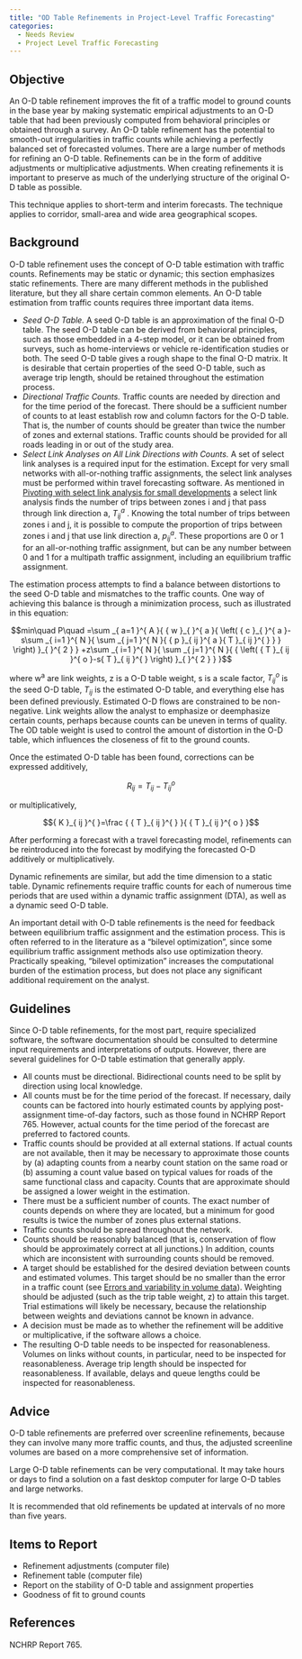 ```yaml
---
title: "OD Table Refinements in Project-Level Traffic Forecasting"
categories:
  - Needs Review
  - Project Level Traffic Forecasting
---
```


Objective
---------

An O-D table refinement improves the fit of a traffic model to ground counts in the base year by making systematic empirical adjustments to an O-D table that had been previously computed from behavioral principles or obtained through a survey. An O-D table refinement has the potential to smooth-out irregularities in traffic counts while achieving a perfectly balanced set of forecasted volumes. There are a large number of methods for refining an O-D table. Refinements can be in the form of additive adjustments or multiplicative adjustments. When creating refinements it is important to preserve as much of the underlying structure of the original O-D table as possible.

This technique applies to short-term and interim forecasts. The technique applies to corridor, small-area and wide area geographical scopes.

Background
----------

O-D table refinement uses the concept of O-D table estimation with traffic counts. Refinements may be static or dynamic; this section emphasizes static refinements. There are many different methods in the published literature, but they all share certain common elements. An O-D table estimation from traffic counts requires three important data items.

-   *Seed O-D Table.* A seed O-D table is an approximation of the final O-D table. The seed O-D table can be derived from behavioral principles, such as those embedded in a 4-step model, or it can be obtained from surveys, such as home-interviews or vehicle re-identification studies or both. The seed O-D table gives a rough shape to the final O-D matrix. It is desirable that certain properties of the seed O-D table, such as average trip length, should be retained throughout the estimation process.
-   *Directional Traffic Counts.* Traffic counts are needed by direction and for the time period of the forecast. There should be a sufficient number of counts to at least establish row and column factors for the O-D table. That is, the number of counts should be greater than twice the number of zones and external stations. Traffic counts should be provided for all roads leading in or out of the study area.
-   *Select Link Analyses on All Link Directions with Counts.* A set of select link analyses is a required input for the estimation. Except for very small networks with all-or-nothing traffic assignments, the select link analyses must be performed within travel forecasting software. As mentioned in [Pivoting with select link analysis for small developments](Pivoting_with_select_link_analysis_for_small_developments_in_project_level_traffic_forecasting) a select link analysis finds the number of trips between zones i and j that pass through link direction a, ${ T }_{ ij }^{ a }$ . Knowing the total number of trips between zones i and j, it is possible to compute the proportion of trips between zones i and j that use link direction a, ${ p }_{ ij }^{ a }$. These proportions are 0 or 1 for an all-or-nothing traffic assignment, but can be any number between 0 and 1 for a multipath traffic assignment, including an equilibrium traffic assignment.

The estimation process attempts to find a balance between distortions to the seed O-D table and mismatches to the traffic counts. One way of achieving this balance is through a minimization process, such as illustrated in this equation:

$$min\quad P\quad =\sum _{ a=1 }^{ A }{ { w }_{ }^{ a }{ \left( { c }_{ }^{ a }-s\sum _{ i=1 }^{ N }{ \sum _{ j=1 }^{ N }{ { p }_{ ij }^{ a }{ T }_{ ij }^{ } } } \right) }_{ }^{ 2 } } +z\sum _{ i=1 }^{ N }{ \sum _{ j=1 }^{ N }{ { \left( { T }_{ ij }^{ o }-s{ T }_{ ij }^{ } \right) }_{ }^{ 2 } } }$$

where w<sup>a</sup> are link weights, z is a O-D table weight, s is a scale factor, ${ T }_{ ij }^{ o }$ is the seed O-D table, ${ T }_{ ij }^{   }$ is the estimated O-D table, and everything else has been defined previously. Estimated O-D flows are constrained to be non-negative. Link weights allow the analyst to emphasize or deemphasize certain counts, perhaps because counts can be uneven in terms of quality. The OD table weight is used to control the amount of distortion in the O-D table, which influences the closeness of fit to the ground counts.

Once the estimated O-D table has been found, corrections can be expressed additively,

$${ R }_{ ij }^{ }={ T }_{ ij }^{ }-{ T }_{ ij }^{ o }$$

or multiplicatively,

$${ K }_{ ij }^{ }=\frac { { T }_{ ij }^{ } }{ { T }_{ ij }^{ o } }$$

After performing a forecast with a travel forecasting model, refinements can be reintroduced into the forecast by modifying the forecasted O-D additively or multiplicatively.

Dynamic refinements are similar, but add the time dimension to a static table. Dynamic refinements require traffic counts for each of numerous time periods that are used within a dynamic traffic assignment (DTA), as well as a dynamic seed O-D table.

An important detail with O-D table refinements is the need for feedback between equilibrium traffic assignment and the estimation process. This is often referred to in the literature as a “bilevel optimization”, since some equilibrium traffic assignment methods also use optimization theory. Practically speaking, “bilevel optimization” increases the computational burden of the estimation process, but does not place any significant additional requirement on the analyst.

Guidelines
----------

Since O-D table refinements, for the most part, require specialized software, the software documentation should be consulted to determine input requirements and interpretations of outputs. However, there are several guidelines for O-D table estimation that generally apply.

-   All counts must be directional. Bidirectional counts need to be split by direction using local knowledge.
-   All counts must be for the time period of the forecast. If necessary, daily counts can be factored into hourly estimated counts by applying post-assignment time-of-day factors, such as those found in NCHRP Report 765. However, actual counts for the time period of the forecast are preferred to factored counts.
-   Traffic counts should be provided at all external stations. If actual counts are not available, then it may be necessary to approximate those counts by (a) adapting counts from a nearby count station on the same road or (b) assuming a count value based on typical values for roads of the same functional class and capacity. Counts that are approximate should be assigned a lower weight in the estimation.
-   There must be a sufficient number of counts. The exact number of counts depends on where they are located, but a minimum for good results is twice the number of zones plus external stations.
-   Traffic counts should be spread throughout the network.
-   Counts should be reasonably balanced (that is, conservation of flow should be approximately correct at all junctions.) In addition, counts which are inconsistent with surrounding counts should be removed.
-   A target should be established for the desired deviation between counts and estimated volumes. This target should be no smaller than the error in a traffic count (see [Errors and variability in volume data](Errors_and_variability_in_volume_data_for_project_level_traffic_forecasts)). Weighting should be adjusted (such as the trip table weight, z) to attain this target. Trial estimations will likely be necessary, because the relationship between weights and deviations cannot be known in advance.
-   A decision must be made as to whether the refinement will be additive or multiplicative, if the software allows a choice.
-   The resulting O-D table needs to be inspected for reasonableness. Volumes on links without counts, in particular, need to be inspected for reasonableness. Average trip length should be inspected for reasonableness. If available, delays and queue lengths could be inspected for reasonableness.

Advice
------

O-D table refinements are preferred over screenline refinements, because they can involve many more traffic counts, and thus, the adjusted screenline volumes are based on a more comprehensive set of information.

Large O-D table refinements can be very computational. It may take hours or days to find a solution on a fast desktop computer for large O-D tables and large networks.

It is recommended that old refinements be updated at intervals of no more than five years.

Items to Report
---------------

-   Refinement adjustments (computer file)
-   Refinement table (computer file)
-   Report on the stability of O-D table and assignment properties
-   Goodness of fit to ground counts

References
----------

NCHRP Report 765.

